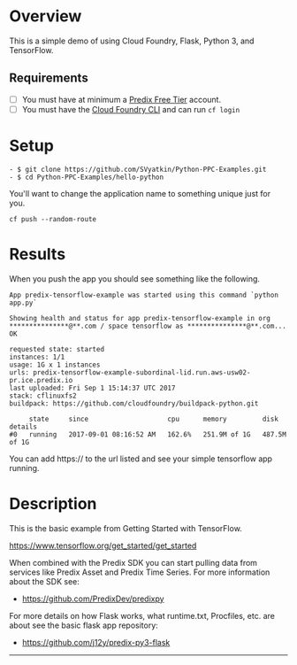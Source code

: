 
# Overview

This is a simple demo of using Cloud Foundry, Flask, Python 3, and TensorFlow.

## Requirements

- [ ] You must have at minimum a [Predix Free Tier](signup) account.
- [ ] You must have the [Cloud Foundry CLI](cf) and can run `cf login`

# Setup

```
- $ git clone https://github.com/SVyatkin/Python-PPC-Examples.git
- $ cd Python-PPC-Examples/hello-python
```

You'll want to change the application name to something unique just for you.

```
cf push --random-route
```

# Results

When you push the app you should see something like the following.

```
App predix-tensorflow-example was started using this command `python app.py`

Showing health and status for app predix-tensorflow-example in org
***************@**.com / space tensorflow as ***************@**.com...
OK

requested state: started
instances: 1/1
usage: 1G x 1 instances
urls: predix-tensorflow-example-subordinal-lid.run.aws-usw02-pr.ice.predix.io
last uploaded: Fri Sep 1 15:14:37 UTC 2017
stack: cflinuxfs2
buildpack: https://github.com/cloudfoundry/buildpack-python.git

     state     since                    cpu      memory         disk
details
#0   running   2017-09-01 08:16:52 AM   162.6%   251.9M of 1G   487.5M of 1G
```

You can add https:// to the url listed and see your simple tensorflow app
running.

# Description

This is the basic example from Getting Started with TensorFlow.

https://www.tensorflow.org/get_started/get_started

When combined with the Predix SDK you can start pulling data from services like
Predix Asset and Predix Time Series.  For more information about the SDK see:

- https://github.com/PredixDev/predixpy

For more details on how Flask works, what runtime.txt, Procfiles, etc. are
about see the basic flask app repository:

- https://github.com/j12y/predix-py3-flask


---
[signup]: https://www.predix.io/registration
[cf]: https://github.com/cloudfoundry/cli
[buildpack]: http://docs.cloudfoundry.org/buildpacks/python/
